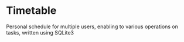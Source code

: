 # Timetable
Personal schedule for multiple users, enabling to various operations on tasks, written using SQLite3 
